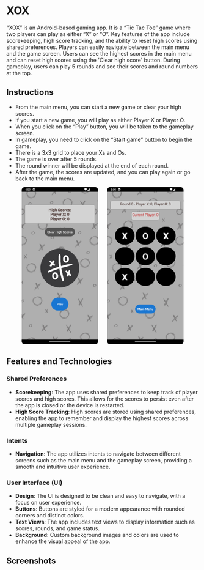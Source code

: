 # XOX

“XOX” is an Android-based gaming app. It is a “Tic Tac Toe” game where two players can play as either “X” or “O”. Key features of the app include scorekeeping, high score tracking, and the ability to reset high scores using shared preferences. Players can easily navigate between the main menu and the game screen. Users can see the highest scores in the main menu and can reset high scores using the 'Clear high score' button. During gameplay, users can play 5 rounds and see their scores and round numbers at the top.

## Instructions

- From the main menu, you can start a new game or clear your high scores.
- If you start a new game, you will play as either Player X or Player O.
- When you click on the “Play” button, you will be taken to the gameplay screen.
- In gameplay, you need to click on the “Start game” button to begin the game.
- There is a 3x3 grid to place your Xs and Os.
- The game is over after 5 rounds.
- The round winner will be displayed at the end of each round.
- After the game, the scores are updated, and you can play again or go back to the main menu.

<div style="text-align: center;">
    <img src="assets/main.png" width="200" style="margin-right: 20px;" />
    <img src="assets/game.png" width="200" />
</div>


## Features and Technologies

### Shared Preferences

- **Scorekeeping**: The app uses shared preferences to keep track of player scores and high scores. This allows for the scores to persist even after the app is closed or the device is restarted.
- **High Score Tracking**: High scores are stored using shared preferences, enabling the app to remember and display the highest scores across multiple gameplay sessions.

### Intents

- **Navigation**: The app utilizes intents to navigate between different screens such as the main menu and the gameplay screen, providing a smooth and intuitive user experience.

### User Interface (UI)

- **Design**: The UI is designed to be clean and easy to navigate, with a focus on user experience.
- **Buttons**: Buttons are styled for a modern appearance with rounded corners and distinct colors.
- **Text Views**: The app includes text views to display information such as scores, rounds, and game status.
- **Background**: Custom background images and colors are used to enhance the visual appeal of the app.

## Screenshots



